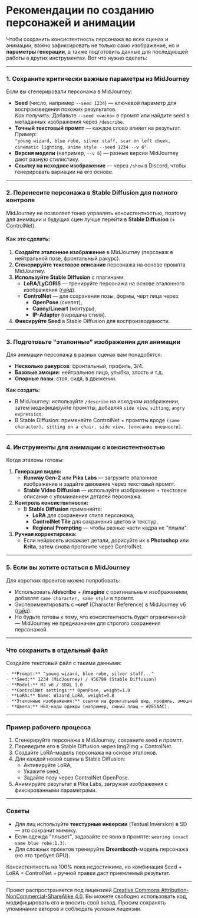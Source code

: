# Рекомендации по созданию персонажей и анимации

Чтобы сохранить консистентность персонажа во всех сценах и анимации, важно зафиксировать не только само изображение, но и **параметры генерации**, а также подготовить данные для последующей работы в других инструментах. Вот что нужно сделать:

---

### **1. Сохраните критически важные параметры из MidJourney**
Если вы сгенерировали персонажа в MidJourney:
- **Seed** (число, например `--seed 1234`) — ключевой параметр для воспроизведения похожих результатов.  
  *Как получить:* Добавьте `--seed <число>` в промпт или найдите seed в метаданных изображения через `/describe`.  
- **Точный текстовый промпт** — каждое слово влияет на результат. Пример:  
  `"young wizard, blue robe, silver staff, scar on left cheek, cinematic lighting, anime style --seed 1234 --v 6"`.  
- **Версия модели** (например, `--v 6`) — разные версии MidJourney дают разную стилистику.  
- **Ссылку на исходное изображение** — через `/show` в Discord, чтобы генерировать вариации на его основе.

---

### **2. Перенесите персонажа в Stable Diffusion для полного контроля**
MidJourney не позволяет тонко управлять консистентностью, поэтому для анимации и будущих сцен лучше перейти в **Stable Diffusion** (+ ControlNet).  

#### Как это сделать:
1. **Создайте эталонное изображение** в MidJourney (персонаж в нейтральной позе, фронтальный ракурс).  
2. **Сгенерируйте текстовое описание** персонажа на основе промпта MidJourney.  
3. **Используйте Stable Diffusion** с плагинами:  
   - **LoRA/LyCORIS** — тренируйте персонажа на основе эталонного изображения ([гайд](https://civitai.com/models/9251?modelVersionId=366412)).  
   - **ControlNet** — для сохранения позы, формы, черт лица через:  
     - **OpenPose** (скелет),  
     - **Canny/Lineart** (контуры),  
     - **IP-Adapter** (передача стиля).  
4. **Фиксируйте Seed** в Stable Diffusion для воспроизводимости.

---

### **3. Подготовьте "эталонные" изображения для анимации**
Для анимации персонажа в разных сценах вам понадобятся:  
- **Несколько ракурсов**: фронтальный, профиль, 3/4.  
- **Базовые эмоции**: нейтральное лицо, улыбка, злость и т.д.  
- **Опорные позы**: стоя, сидя, в движении.  

**Как создать:**  
- В MidJourney: используйте `/describe` на исходном изображении, затем модифицируйте промпты, добавляя `side view`, `sitting`, `angry expression`.  
- В Stable Diffusion: применяйте ControlNet + промпты вроде `(same character), sitting on a chair, side view, [описание внешности]`.

---

### **4. Инструменты для анимации с консистентностью**
Когда эталоны готовы:  
1. **Генерация видео:**  
   - **Runway Gen-2** или **Pika Labs** — загрузите эталонное изображение и задайте движение через текстовый промпт.  
   - **Stable Video Diffusion** — используйте изображение + текстовое описание с упоминанием деталей персонажа.  
2. **Контроль консистентности:**  
   - В **Stable Diffusion** применяйте:  
     - **LoRA** для сохранения стиля персонажа,  
     - **ControlNet Tile** для сохранения цветов и текстур,  
     - **Regional Prompting** — чтобы разные части кадра не "плыли".  
3. **Ручная корректировка:**  
   - Если нейросеть искажает детали, дорисуйте их в **Photoshop** или **Krita**, затем снова прогоните через ControlNet.

---

### **5. Если вы хотите остаться в MidJourney**
Для коротких проектов можно попробовать:  
- Использовать **/describe** + **/imagine** с оригинальным изображением, добавляя `same character, same style` в промпт.  
- Экспериментировать с **–cref** (Character Reference) в MidJourney v6 ([гайд](https://docs.midjourney.com/docs/character-reference)).  
- Но будьте готовы к тому, что консистентность будет ограниченной — MidJourney не предназначен для строгого сохранения персонажей.

---

### **Что сохранить в отдельный файл**
Создайте текстовый файл с такими данными:  
```markdown
- **Prompt:** "young wizard, blue robe, silver staff..."  
- **Seed:** 1234 (MidJourney) / 456789 (Stable Diffusion)  
- **Model:** MJ v6 / SDXL 1.0  
- **ControlNet settings:** OpenPose, weight=1.0  
- **LoRA:** Name: Wizard_LoRA, weight=0.8  
- **Эталонные изображения:** ссылки на фронтальный вид, профиль, эмоции  
- **Цвета:** HEX-коды одежды (например, синий плащ — #2E5AAC).  
```

---

### **Пример рабочего процесса**
1. Сгенерируйте персонажа в MidJourney, сохраните seed и промпт.  
2. Переведите его в Stable Diffusion через Img2Img + ControlNet.  
3. Создайте LoRA-модель персонажа на основе эталонов.  
4. Для каждой новой сцены в Stable Diffusion:  
   - Активируйте LoRA,  
   - Укажите seed,  
   - Задайте позу через ControlNet OpenPose.  
5. Анимируйте результат в Pika Labs, загружая изображения с фиксированными параметрами.

---

### **Советы**
- Для лиц используйте **текстурные инверсии** (Textual Inversion) в SD — это сохранит мимику.  
- Если одежда "плывет", задавайте ее явно в промпте: `wearing (exact same blue robe:1.3)`.  
- Для сложных проектов тренируйте **Dreambooth**-модель персонажа (но это требует GPU).  

Консистентность на 100% пока недостижима, но комбинация Seed + LoRA + ControlNet + ручной правки даст приемлемый результат.

---

Проект распространяется под лицензией [Creative Commons Attribution-NonCommercial-ShareAlike 4.0](https://creativecommons.org/licenses/by-nc-sa/4.0/deed.ru). Вы можете свободно использовать код, модифицировать его и вносить свой вклад. Просим сохранять упоминание авторов и соблюдать условия лицензии.